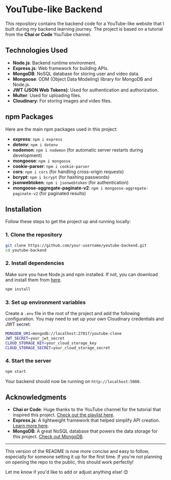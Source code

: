
# YouTube-like Backend

This repository contains the backend code for a YouTube-like website that I built during my backend learning journey. The project is based on a tutorial from the **Chai or Code** YouTube channel.

## Technologies Used

- **Node.js**: Backend runtime environment.
- **Express.js**: Web framework for building APIs.
- **MongoDB**: NoSQL database for storing user and video data.
- **Mongoose**: ODM (Object Data Modeling) library for MongoDB and Node.js.
- **JWT (JSON Web Tokens)**: Used for authentication and authorization.
- **Multer**: Used for uploading files.
- **Cloudinary**: For storing images and video files.

## npm Packages

Here are the main npm packages used in this project:

- **express**: `npm i express`
- **dotenv**: `npm i dotenv`
- **nodemon**: `npm i nodemon` (for automatic server restarts during development)
- **mongoose**: `npm i mongoose`
- **cookie-parser**: `npm i cookie-parser`
- **cors**: `npm i cors` (for handling cross-origin requests)
- **bcrypt**: `npm i bcrypt` (for hashing passwords)
- **jsonwebtoken**: `npm i jsonwebtoken` (for authentication)
- **mongoose-aggregate-paginate-v2**: `npm i mongoose-aggregate-paginate-v2` (for paginated results)

## Installation

Follow these steps to get the project up and running locally:

### 1. Clone the repository

```bash
git clone https://github.com/your-username/youtube-backend.git
cd youtube-backend
```

### 2. Install dependencies

Make sure you have Node.js and npm installed. If not, you can download and install them from [here](https://nodejs.org/).

```bash
npm install
```

### 3. Set up environment variables

Create a `.env` file in the root of the project and add the following configuration. You may need to set up your own Cloudinary credentials and JWT secret:

```bash
MONGODB_URI=mongodb://localhost:27017/youtube-clone
JWT_SECRET=your_jwt_secret
CLOUD_STORAGE_KEY=your_cloud_storage_key
CLOUD_STORAGE_SECRET=your_cloud_storage_secret
```

### 4. Start the server

```bash
npm start
```

Your backend should now be running on `http://localhost:5000`.

## Acknowledgments

- **Chai or Code**: Huge thanks to the YouTube channel for the tutorial that inspired this project. [Check out the playlist here](https://www.youtube.com/playlist?list=PLu71SKxNbfoBGh_8p_NS-ZAh6v7HhYqHW).
- **Express.js**: A lightweight framework that helped simplify API creation. [Learn more here](https://expressjs.com/).
- **MongoDB**: A great NoSQL database that powers the data storage for this project. [Check out MongoDB](https://www.mongodb.com/).

---

This version of the README is now more concise and easy to follow, especially for someone setting it up for the first time. If you're not planning on opening the repo to the public, this should work perfectly!

Let me know if you'd like to add or adjust anything else! 😊